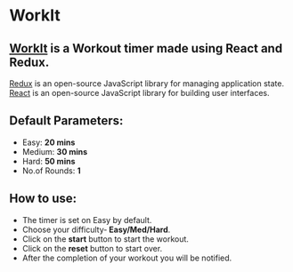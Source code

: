 # WorkIt

## [WorkIt](https://zotako.github.io/WorkIt/) is a Workout timer made using React and Redux.

[Redux](https://redux.js.org/introduction/getting-started) is an open-source JavaScript library for managing application state.
<br/>
[React](https://reactjs.org/docs/getting-started.html) is an open-source JavaScript library for building user interfaces.

## Default Parameters:
- Easy: <strong>20 mins</strong>
- Medium: <strong>30 mins</strong>
- Hard: <strong>50 mins</strong>
- No.of Rounds: <strong>1</strong>

## How to use:
- The timer is set on Easy by default.
- Choose your difficulty-<strong> Easy/Med/Hard</strong>.
- Click on the <strong>start</strong> button to start the workout.
- Click on the <strong>reset</strong> button to start over.
- After the completion of your workout you will be notified.
